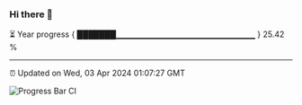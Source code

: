 ### Hi there 👋

⏳ Year progress { ███████▁▁▁▁▁▁▁▁▁▁▁▁▁▁▁▁▁▁▁▁▁▁▁ } 25.42 %

---

⏰ Updated on Wed, 03 Apr 2024 01:07:27 GMT

![Progress Bar CI](https://github.com/liununu/liununu/workflows/Progress%20Bar%20CI/badge.svg)
